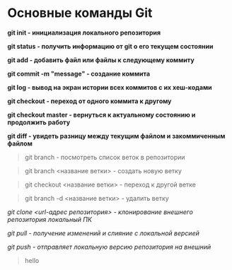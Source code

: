 # Основные команды Git

**git init - инициализация локального репозитория**

**git status - получить информацию от git о его текущем состоянии**

**git add - добавить файл или файлы к следующему коммиту**

**git commit -m "message" - создание коммита**

**git log - вывод на экран истории всех коммитов с их хеш-кодами**

**git checkout - переход от одного коммита к другому**

**git checkout master - вернуться к актуальному состоянию и продолжить работу**

**git diff - увидеть разницу между текущим файлом и закоммиченным файлом**

>git branch - посмотреть список веток в репозитории

>git branch <название ветки> - создать новую ветку

>git checkout <название ветки> - переход к другой ветке

>git branch -d <название ветки> - удалить ветку

*git clone <url-адрес репозитория> - клонирование внешнего репозитория локальный ПК*

*git pull - получение изменений и слияние с локальной версией*

*git push - отправляет локальную версию репозитория на внешний*

>hello
